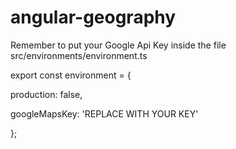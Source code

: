 # angular-geography

Remember to put your Google Api Key inside the file src/environments/environment.ts


export const environment = {

production: false,

googleMapsKey: 'REPLACE WITH YOUR KEY'

};

